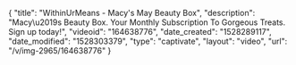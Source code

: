 {
    "title": "WithinUrMeans - Macy's May Beauty Box",
    "description": "Macy\u2019s Beauty Box. Your Monthly Subscription To Gorgeous Treats. Sign up today!",
    "videoid": "164638776",
    "date_created": "1528289117",
    "date_modified": "1528303379",
    "type": "captivate",
    "layout": "video",
    "url": "\/v\/img-2965\/164638776"
}